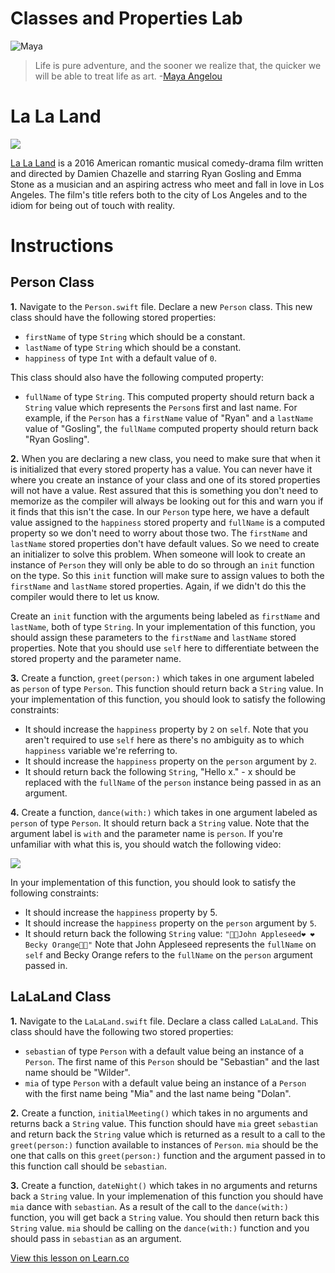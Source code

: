 # Classes and Properties Lab 

![Maya](http://i.imgur.com/iuZ0ntM.jpg?1)  

> Life is pure adventure, and the sooner we realize that, the quicker we will be able to treat life as art. -[Maya Angelou](https://en.wikipedia.org/wiki/Maya_Angelou)

# La La Land

![](http://i.imgur.com/5CMOHsC.jpg)

[La La Land](https://en.wikipedia.org/wiki/La_La_Land_(film)) is a 2016 American romantic musical comedy-drama film written and directed by Damien Chazelle and starring Ryan Gosling and Emma Stone as a musician and an aspiring actress who meet and fall in love in Los Angeles. The film's title refers both to the city of Los Angeles and to the idiom for being out of touch with reality.

# Instructions

## Person Class

**1.** Navigate to the `Person.swift` file. Declare a new `Person` class. This new class should have the following stored properties:
* `firstName` of type `String` which should be a constant.
* `lastName` of type `String` which should be a constant.
* `happiness` of type `Int` with a default value of `0`.

This class should also have the following computed property:
* `fullName` of type `String`. This computed property should return back a `String` value which represents the `Person`s first and last name. For example, if the `Person` has a `firstName` value of "Ryan" and a `lastName` value of "Gosling", the `fullName` computed property should return back "Ryan Gosling".

**2.** When you are declaring a new class, you need to make sure that when it is initialized that every stored property has a value. You can never have it where you create an instance of your class and one of its stored properties will not have a value. Rest assured that this is something you don't need to memorize as the compiler will always be looking out for this and warn you if it finds that this isn't the case. In our `Person`  type here, we have a default value assigned to the `happiness` stored property and `fullName` is a computed property so we don't need to worry about those two. The `firstName` and `lastName` stored properties don't have default values. So we need to create an initializer to solve this problem. When someone will look to create an instance of `Person` they will only be able to do so through an `init` function on the type. So this `init` function will make sure to assign values to both the `firstName` and `lastName` stored properties. Again, if we didn't do this the compiler would there to let us know.

Create an `init` function with the arguments being labeled as `firstName` and `lastName`, both of type `String`. In your implementation of this function, you should assign these parameters to the `firstName` and `lastName` stored properties. Note that you should use `self` here to differentiate between the stored property and the parameter name. 

**3.** Create a function, `greet(person:)` which takes in one argument labeled as `person` of type `Person`. This function should return back a `String` value. In your implementation of this function, you should look to satisfy the following constraints:
* It should increase the `happiness` property by `2` on `self`. Note that you aren't required to use `self` here as there's no ambiguity as to which `happiness` variable we're referring to.
* It should increase the `happiness` property on the `person` argument by `2`.
* It should return back the following `String`, "Hello x." - x should be replaced with the `fullName` of the `person` instance being passed in as an argument.

**4.** Create a function, `dance(with:)` which takes in one argument labeled as `person` of type `Person`. It should return back a `String` value. Note that the argument label is `with` and the parameter name is `person`. If you're unfamiliar with what this is, you should watch the following video:

[![](http://img.youtube.com/vi/rKEGciKb4sY/0.jpg)](http://www.youtube.com/watch?v=YrKEGciKb4sY "Argument Label and Parameter Names")

In your implementation of this function, you should look to satisfy the following constraints:
* It should increase the `happiness` property by 5.
* It should increase the `happiness` property on the `person` argument by `5`.
* It should return back the following `String` value: `"💃🏼John Appleseed❤️ ❤️Becky Orange💃🏼"` Note that John Appleseed represents the `fullName` on `self` and Becky Orange refers to the `fullName` on the `person` argument passed in.

## LaLaLand Class 

**1.** Navigate to the `LaLaLand.swift` file. Declare a class called `LaLaLand`. This class should have the following two stored properties:
* `sebastian` of type `Person` with a default value being an instance of a `Person`. The first name of this `Person` should be "Sebastian" and the last name should be "Wilder".
* `mia` of type `Person` with a default value being an instance of a `Person` with the first name being "Mia" and the last name being "Dolan".

**2.** Create a function, `initialMeeting()` which takes in no arguments and returns back a `String` value. This function should have `mia` greet `sebastian` and return back the `String` value which is returned as a result to a call to the `greet(person:)` function available to instances of `Person`. `mia` should be the one that calls on this `greet(person:)` function and the argument passed in to this function call should be `sebastian`.

**3.** Create a function, `dateNight()` which takes in no arguments and returns back a `String` value. In your implemenation of this function you should have `mia` dance with `sebastian`. As a result of the call to the `dance(with:)` function, you will get back a `String` value. You should then return back this `String` value. `mia` should be calling on the `dance(with:)` function and you should pass in `sebastian` as an argument.




<a href='https://learn.co/lessons/Classes-Init' data-visibility='hidden'>View this lesson on Learn.co</a>
